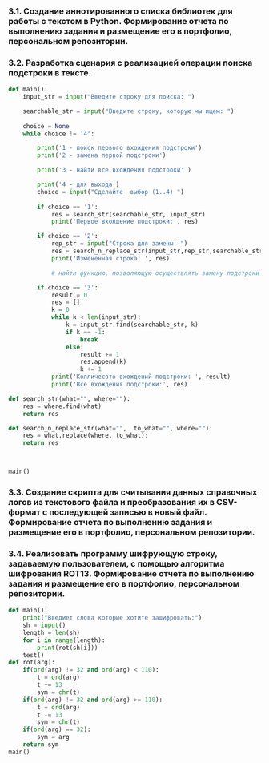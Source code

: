 ### 3.1. Создание аннотированного списка библиотек для работы с текстом в Python. Формирование отчета по выполнению задания и размещение его в портфолио, персональном репозитории. 

### 3.2. Разработка сценария с реализацией операции поиска подстроки в тексте. 

```python
def main():
    input_str = input("Введите строку для поиска: ")

    searchable_str = input("Введите строку, которую мы ищем: ")
    
    choice = None
    while choice != '4':

        print('1 - поиск первого вхождения подстроки')
        print('2 - замена первой подстроки')

        print('3 - найти все вхождения подстроки' )

        print('4 - для выхода')
        choice = input("Сделайте  выбор (1..4) ")
        
        if choice == '1':
            res = search_str(searchable_str, input_str)
            print('Первое вхождение подстроки:', res)

        if choice == '2':
            rep_str = input("Строка для замены: ")
            res = search_n_replace_str(input_str,rep_str,searchable_str)
            print('Измененная строка: ', res)

            # найти функцию, позволяющую осуществлять замену подстроки строкой

        if choice == '3':
            result = 0
            res = []
            k = 0
            while k < len(input_str):
                k = input_str.find(searchable_str, k)
                if k == -1:
                    break
                else:
                    result += 1
                    res.append(k)
                    k += 1
            print('Колличесвто вхождений подстроки: ', result)
            print('Все вхождения подстроки:', res)      

def search_str(what="", where=""):
    res = where.find(what)
    return res

def search_n_replace_str(what="",  to_what="", where=""):
    res = what.replace(where, to_what);
    return res



main()
```

### 3.3. Создание скрипта для считывания данных справочных логов из текстового файла и преобразования их в CSV-формат с последующей записью в новый файл. Формирование отчета по выполнению задания и размещение его в портфолио, персональном репозитории. 

### 3.4. Реализовать программу шифрующую строку, задаваемую пользователем, с помощью алгоритма шифрования ROT13. Формирование отчета по выполнению задания и размещение его в портфолио, персональном репозитории.

```python
def main():
    print("Введиет слова которые хотите зашифровать:")
    sh = input()
    length = len(sh)
    for i in range(length):        
        print(rot(sh[i]))
    test()
def rot(arg):
    if(ord(arg) != 32 and ord(arg) < 110):
        t = ord(arg)
        t += 13
        sym = chr(t)  
    if(ord(arg) != 32 and ord(arg) >= 110):
        t = ord(arg) 
        t -= 13
        sym = chr(t)
    if(ord(arg) == 32):
        sym = arg
    return sym 
main()
```
